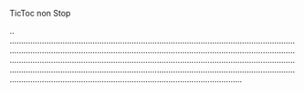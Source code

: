 TicToc non Stop

..
.....................................................................................................................................................................................................................................................................................................................................................................................................................................................................................................................................................................................................................